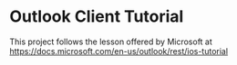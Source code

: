 #  Outlook Client Tutorial
This project follows the lesson offered by Microsoft at https://docs.microsoft.com/en-us/outlook/rest/ios-tutorial

